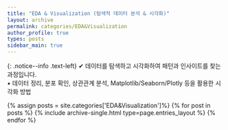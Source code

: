 ```yaml
---
title: "EDA & Visualization (탐색적 데이터 분석 & 시각화)"
layout: archive
permalink: categories/EDA&Visualization
author_profile: true
types: posts
sidebar_main: true
---
```


{: .notice--info .text-left}
  ✔ 데이터를 탐색하고 시각화하여 패턴과 인사이트를 찾는 과정입니다.   
  ▪️ 데이터 정리, 분포 확인, 상관관계 분석, Matplotlib/Seaborn/Plotly 등을 활용한 시각화 방법

{% assign posts = site.categories['EDA&Visualization']%}
{% for post in posts %}
  {% include archive-single.html type=page.entries_layout %}
{% endfor %}